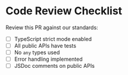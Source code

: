 # Code Review Checklist

Review this PR against our standards:

- [ ] TypeScript strict mode enabled
- [ ] All public APIs have tests
- [ ] No `any` types used
- [ ] Error handling implemented
- [ ] JSDoc comments on public APIs

